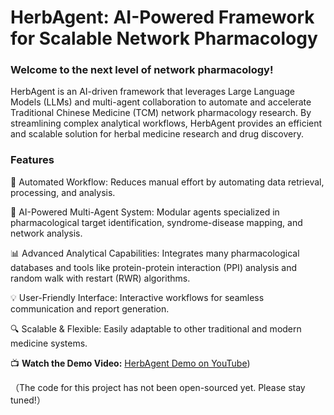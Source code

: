 # HerbAgent: AI-Powered Framework for Scalable Network Pharmacology

### Welcome to the next level of network pharmacology!

HerbAgent is an AI-driven framework that leverages Large Language Models (LLMs) and multi-agent collaboration to automate and accelerate Traditional Chinese Medicine (TCM) network pharmacology research. By streamlining complex analytical workflows, HerbAgent provides an efficient and scalable solution for herbal medicine research and drug discovery.


### Features

🚀 Automated Workflow: Reduces manual effort by automating data retrieval, processing, and analysis.

🧠 AI-Powered Multi-Agent System: Modular agents specialized in pharmacological target identification, syndrome-disease mapping, and network analysis.

📊 Advanced Analytical Capabilities: Integrates many pharmacological databases and tools like protein-protein interaction (PPI) analysis and random walk with restart (RWR) algorithms.

💡 User-Friendly Interface: Interactive workflows for seamless communication and report generation.

🔍 Scalable & Flexible: Easily adaptable to other traditional and modern medicine systems.


📺 **Watch the Demo Video:** [HerbAgent Demo on YouTube](https://youtu.be/M2J1N40AdJk))



（The code for this project has not been open-sourced yet. Please stay tuned!）





